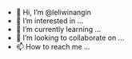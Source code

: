 - 👋 Hi, I’m @leliwinangin
- 👀 I’m interested in ...
- 🌱 I’m currently learning ...
- 💞️ I’m looking to collaborate on ...
- 📫 How to reach me ...

<!---
leliwinangin/leliwinangin is a ✨ special ✨ repository because its `README.md` (this file) appears on your GitHub profile.
You can click the Preview link to take a look at your changes.
--->
